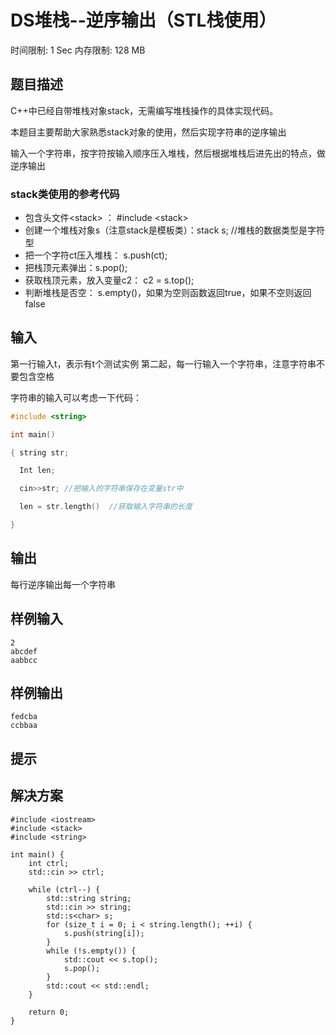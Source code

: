 # DS堆栈--逆序输出（STL栈使用）

时间限制: 1 Sec  内存限制: 128 MB

## 题目描述
C++中已经自带堆栈对象stack，无需编写堆栈操作的具体实现代码。

本题目主要帮助大家熟悉stack对象的使用，然后实现字符串的逆序输出

输入一个字符串，按字符按输入顺序压入堆栈，然后根据堆栈后进先出的特点，做逆序输出

### stack类使用的参考代码

- 包含头文件<stack\>  ：  #include <stack\>
- 创建一个堆栈对象s（注意stack是模板类）：stack <char>  s; //堆栈的数据类型是字符型
- 把一个字符ct压入堆栈： s.push(ct);
- 把栈顶元素弹出：s.pop();
- 获取栈顶元素，放入变量c2： c2 = s.top();
- 判断堆栈是否空： s.empty()，如果为空则函数返回true，如果不空则返回false

## 输入
第一行输入t，表示有t个测试实例
第二起，每一行输入一个字符串，注意字符串不要包含空格

字符串的输入可以考虑一下代码：

```c
#include <string>

int main()

{ string str;

  Int len;

  cin>>str; //把输入的字符串保存在变量str中

  len = str.length()  //获取输入字符串的长度

}
```

## 输出
每行逆序输出每一个字符串

## 样例输入
```text
2
abcdef
aabbcc
```

## 样例输出
```text
fedcba
ccbbaa
```

## 提示

## 解决方案

```text
#include <iostream>
#include <stack>
#include <string>

int main() {
    int ctrl;
    std::cin >> ctrl;

    while (ctrl--) {
        std::string string;
        std::cin >> string;
        std::s<char> s;
        for (size_t i = 0; i < string.length(); ++i) {
            s.push(string[i]);
        }
        while (!s.empty()) {
            std::cout << s.top();
            s.pop();
        }
        std::cout << std::endl;
    }

    return 0;
}
```
